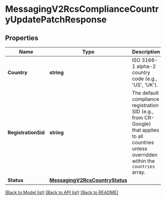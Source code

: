 # MessagingV2RcsComplianceCountryUpdatePatchResponse

## Properties

Name | Type | Description | Notes
------------ | ------------- | ------------- | -------------
**Country** | **string** | ISO 3166-1 alpha-2 country code (e.g., 'US', 'UK'). |
**RegistrationSid** | **string** | The default compliance registration SID (e.g., from CR-Google) that applies to all countries  unless overridden within the `countries` array.  |
**Status** | [**MessagingV2RcsCountryStatus**](MessagingV2RcsCountryStatus.md) |  |

[[Back to Model list]](../README.md#documentation-for-models) [[Back to API list]](../README.md#documentation-for-api-endpoints) [[Back to README]](../README.md)


